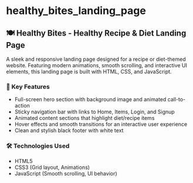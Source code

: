 # healthy_bites_landing_page
## 🍽️ Healthy Bites - Healthy Recipe & Diet Landing Page

A sleek and responsive landing page designed for a recipe or diet-themed website. Featuring modern animations, smooth scrolling, and interactive UI elements, this landing page is built with HTML, CSS, and JavaScript.

### 🌟 Key Features
- Full-screen hero section with background image and animated call-to-action
- Sticky navigation bar with links to Home, Items, Login, and Signup
- Animated content sections that highlight diet/recipe items
- Hover effects and smooth transitions for an interactive user experience
- Clean and stylish black footer with white text

### 🛠️ Technologies Used
- HTML5
- CSS3 (Grid layout, Animations)
- JavaScript (Smooth scrolling, UI behavior)
